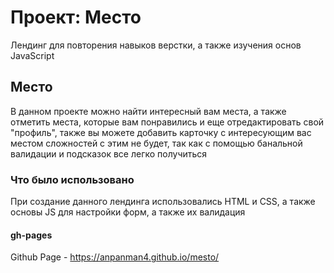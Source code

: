 # Проект: Место

Лендинг для повторения навыков верстки, а также изучения основ JavaScript

## Место

В данном проекте можно найти интересный вам места, а также отметить места, которые вам понравились и еще отредактировать свой "профиль", также вы можете добавить карточку с 
интересующим вас местом сложностей с этим не будет, так как с помощью банальной валидации и подсказок все легко получиться

### Что было использовано

При создание данного лендинга использовались HTML и CSS, а также основы JS для настройки форм, а также их валидация

#### gh-pages

Github Page - https://anpanman4.github.io/mesto/
